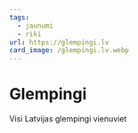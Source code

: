 ```yaml
---
tags:
  - jaunumi
  - riki
url: https://glempingi.lv
card_image: /glempingi.lv.webp
---
```


# Glempingi

Visi Latvijas glempingi vienuviet
